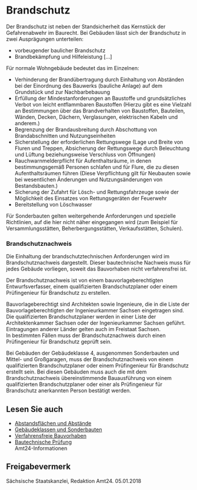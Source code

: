 # Brandschutz

Der Brandschutz ist neben der Standsicherheit das Kernstück der Gefahrenabwehr im Baurecht. Bei Gebäuden lässt sich der Brandschutz in zwei Ausprägungen unterteilen:

* vorbeugender baulicher Brandschutz
* Brandbekämpfung und Hilfeleistung [...]

Für normale Wohngebäude bedeutet das im Einzelnen:

* Verhinderung der Brandübertragung durch Einhaltung von Abständen bei der Einordnung des Bauwerks (bauliche Anlage) auf dem Grundstück und zur Nachbarbebauung
* Erfüllung der Mindestanforderungen an Baustoffe und grundsätzliches Verbot von leicht entflammbaren Baustoffen (Hierzu gibt es eine Vielzahl an Bestimmungen über das Brandverhalten von Baustoffen, Bauteilen, Wänden, Decken, Dächern, Verglasungen, elektrischen Kabeln und anderem.)
* Begrenzung der Brandausbreitung durch Abschottung von Brandabschnitten und Nutzungseinheiten
* Sicherstellung der erforderlichen Rettungswege (Lage und Breite von Fluren und Treppen, Absicherung der Rettungswege durch Beleuchtung und Lüftung beziehungsweise Verschluss von Öffnungen)
* Rauchwarnmelderpflicht für Aufenthaltsräume, in denen bestimmungsgemäß Personen schlafen und für Flure, die zu diesen Aufenthaltsräumen führen (Diese Verpflichtung gilt für Neubauten sowie bei wesentlichen Änderungen und Nutzungsänderungen von Bestandsbauten.)
* Sicherung der Zufahrt für Lösch- und Rettungsfahrzeuge sowie der Möglichkeit des Einsatzes von Rettungsgeräten der Feuerwehr
* Bereitstellung von Löschwasser

Für Sonderbauten gelten weitergehende Anforderungen und spezielle Richtlinien, auf die hier nicht näher eingegangen wird (zum Beispiel für Versammlungsstätten, Beherbergungsstätten, Verkaufsstätten, Schulen).

### Brandschutznachweis

Die Einhaltung der brandschutztechnischen Anforderungen wird im Brandschutznachweis dargestellt. Dieser bautechnische Nachweis muss für jedes Gebäude vorliegen, soweit das Bauvorhaben nicht verfahrensfrei ist.

Der Brandschutznachweis ist von einem bauvorlageberechtigten Entwurfsverfasser, einem qualifizierten Brandschutzplaner oder einem Prüfingenieur für Brandschutz zu erstellen.

Bauvorlageberechtigt sind Architekten sowie Ingenieure, die in die Liste der Bauvorlageberechtigten der Ingenieurkammer Sachsen eingetragen sind. Die qualifizierten Brandschutzplaner werden in einer Liste der Architektenkammer Sachsen oder der Ingenieurkammer Sachsen geführt. Eintragungen anderer Länder gelten auch im Freistaat Sachsen. In bestimmten Fällen muss der Brandschutznachweis durch einen Prüfingenieur für Brandschutz geprüft sein.

Bei Gebäuden der Gebäudeklasse 4, ausgenommen Sonderbauten und Mittel- und Großgaragen, muss der Brandschutznachweis von einem qualifizierten Brandschutzplaner oder einem Prüfingenieur für Brandschutz erstellt sein. Bei diesen Gebäuden muss auch die mit dem Brandschutznachweis übereinstimmende Bauausführung von einem qualifizierten Brandschutzplaner oder einer als Prüfingenieur für Brandschutz anerkannten Person bestätigt werden.

## Lesen Sie auch

* [Abstandsflächen und Abstände](https://amt24dev.sachsen.de/zufi/lebenslagen/5000581)
* [Gebäudeklassen und Sonderbauten](https://amt24dev.sachsen.de/zufi/lebenslagen/5000927)
* [Verfahrensfreie Bauvorhaben](https://amt24dev.sachsen.de/zufi/lebenslagen/5000740)
* [Bautechnische Prüfung](https://amt24dev.sachsen.de/zufi/lebenslagen/5000163)  
  Amt24-Informationen

## Freigabevermerk

Sächsische Staatskanzlei, Redaktion Amt24. 05.01.2018
